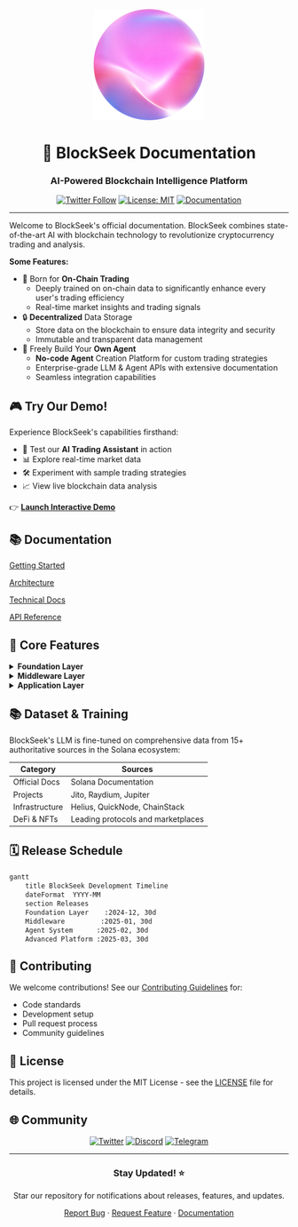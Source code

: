 <div align="center">

<img src="logo.png" alt="BlockSeek Logo" width="200"/>

# 🚀 BlockSeek Documentation

### AI-Powered Blockchain Intelligence Platform

[![Twitter Follow](https://img.shields.io/twitter/follow/blockseekai?style=social)](https://twitter.com/blockseekai)
[![License: MIT](https://img.shields.io/badge/License-MIT-yellow.svg)](../LICENSE)
[![Documentation](https://img.shields.io/badge/docs-up%20to%20date-brightgreen.svg)](https://docs.blockseek.ai)

</div>

---

Welcome to BlockSeek's official documentation. BlockSeek combines state-of-the-art AI with blockchain technology to revolutionize cryptocurrency trading and analysis.

**Some Features:**

- 🔗 Born for **On-Chain Trading**
  - Deeply trained on on-chain data to significantly enhance every user's trading efficiency
  - Real-time market insights and trading signals
- 🔒 **Decentralized** Data Storage
  - Store data on the blockchain to ensure data integrity and security
  - Immutable and transparent data management
- 🤖 Freely Build Your **Own Agent**
  - **No-code Agent** Creation Platform for custom trading strategies
  - Enterprise-grade LLM & Agent APIs with extensive documentation
  - Seamless integration capabilities

## 🎮 Try Our Demo!

Experience BlockSeek's capabilities firsthand:

- 🤖 Test our **AI Trading Assistant** in action
- 📊 Explore real-time market data
- 🛠️ Experiment with sample trading strategies
- 📈 View live blockchain data analysis

👉 **[Launch Interactive Demo](https://demo.blockseek.ai)**

## 📚 Documentation

[Getting Started](./getting-started.md)

[Architecture](./architecture/overview.md)

[Technical Docs](./technical/index.md)

[API Reference](./api-reference/index.md)

## 🌟 Core Features

<details>
<summary><b>Foundation Layer</b></summary>

- 🤖 State-of-the-art Large Language Model with domain-specific fine-tuning
- 🔍 Comprehensive distributed blockchain indexing infrastructure
- 📚 Proprietary Web3-specialized knowledge embeddings (RAG)
</details>

<details>
<summary><b>Middleware Layer</b></summary>

- 📊 Real-time blockchain transaction monitoring
- 💹 High-frequency trading execution engine
- 📈 Advanced quantitative modeling
- 🎯 NLP-based sentiment analysis
- 🧪 Multi-strategy backtesting environment
</details>

<details>
<summary><b>Application Layer</b></summary>

- 🤝 Autonomous AI Trading Assistant
- 🛠️ No-code Agent Creation Platform
- 🔌 Enterprise-grade LLM & Agent APIs
</details>

## 📚 Dataset & Training

BlockSeek's LLM is fine-tuned on comprehensive data from 15+ authoritative sources in the Solana ecosystem:

| Category | Sources |
|----------|---------|
| Official Docs | Solana Documentation |
| Projects | Jito, Raydium, Jupiter |
| Infrastructure | Helius, QuickNode, ChainStack |
| DeFi & NFTs | Leading protocols and marketplaces |

## 🗓️ Release Schedule

```mermaid
gantt
    title BlockSeek Development Timeline
    dateFormat  YYYY-MM
    section Releases
    Foundation Layer    :2024-12, 30d
    Middleware         :2025-01, 30d
    Agent System      :2025-02, 30d
    Advanced Platform :2025-03, 30d
```

## 🤝 Contributing

We welcome contributions! See our [Contributing Guidelines](./contributing.md) for:
- Code standards
- Development setup
- Pull request process
- Community guidelines

## 📝 License

This project is licensed under the MIT License - see the [LICENSE](../LICENSE) file for details.

## 🌐 Community

<div align="center">

[![Twitter](https://img.shields.io/badge/Twitter-1DA1F2?style=for-the-badge&logo=twitter&logoColor=white)](https://twitter.com/blockseekai)
[![Discord](https://img.shields.io/badge/Discord-7289DA?style=for-the-badge&logo=discord&logoColor=white)](https://discord.gg/blockseek)
[![Telegram](https://img.shields.io/badge/Telegram-2CA5E0?style=for-the-badge&logo=telegram&logoColor=white)](https://t.me/blockseek)

</div>

---

<div align="center">

### Stay Updated! ⭐

Star our repository for notifications about releases, features, and updates.

[Report Bug](https://github.com/blockseek/issues) · [Request Feature](https://github.com/blockseek/issues) · [Documentation](https://docs.blockseek.ai)

</div> 